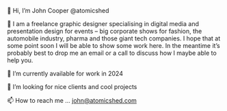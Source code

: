 👋 Hi, I’m John Cooper @atomicshed
 
 👀 I am a freelance graphic designer specialising in digital media and presentation design for events – big corporate shows for fashion, the automobile industry, pharma and those giant tech companies. I hope that at some point soon I will be able to show some work here. In the meantime it’s probably best to drop me an email or a call to discuss how I maybe able to help you.
 
 🌱 I’m currently available for work in 2024
 
 💞️ I’m looking for nice clients and cool projects
 
 📫 How to reach me ... john@atomicshed.com
